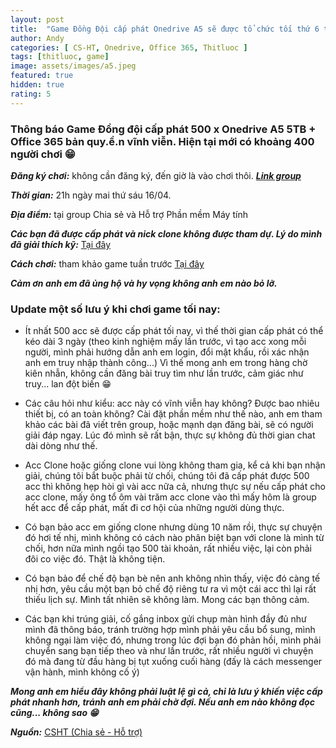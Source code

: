 ```yaml
---
layout: post
title:  "Game Đồng Đội cấp phát Onedrive A5 sẽ được tổ chức tối thứ 6 tuần này 16/04 lúc 21 giờ, anh em cứ cơm nước, tắm rửa xong là mình vào việc thôi. Thông báo này thay giấy mời"
author: Andy
categories: [ CS-HT, Onedrive, Office 365, Thitluoc ]
tags: [thitluoc, game]
image: assets/images/a5.jpeg
featured: true
hidden: true
rating: 5
---
```


### Thông báo Game Đồng đội cấp phát 500 x Onedrive A5 5TB + Office 365 bản quy.ề.n vĩnh viễn. Hiện tại mới có khoảng 400 người chơi 😁

***Đăng ký chơi:*** không cần đăng ký, đến giờ là vào chơi thôi. [***Link group***](https://www.facebook.com/groups/alwayontop/)

***Thời gian:*** 21h ngày mai thứ sáu 16/04.

***Địa điểm:*** tại group Chia sẻ và Hỗ trợ Phần mềm Máy tính

***Các bạn đã được cấp phát và nick clone không được tham dự. Lý do mình đã giải thích kỹ:*** [Tại đây](https://www.facebook.com/groups/Diendanketoanhcm/permalink/1967727620046156)

***Cách chơi:*** tham khảo game tuần trước [Tại đây](https://www.facebook.com/groups/Diendanketoanhcm/permalink/1967727620046156)

***Cảm ơn anh em đã ủng hộ và hy vọng không anh em nào bỏ lỡ.***

### Update một số lưu ý khi chơi game tối nay:

  - Ít nhất 500 acc sẽ được cấp phát tối nay, vì thế thời gian cấp phát có thể kéo dài 3 ngày (theo kinh nghiệm mấy lần trước, vì tạo acc xong mỗi người, mình phải hướng dẫn anh em login, đổi mật khẩu, rồi xác nhận anh em truy nhập thành công...) Vì thế mong anh em trong hàng chờ kiên nhẫn, không cần đăng bài truy tìm như lần trước, cảm giác như truy... lan đột biến 😁

  - Các câu hỏi như kiểu: acc này có vĩnh viễn hay không? Được bao nhiêu thiết bị, có an toàn không? Cài đặt phần mềm như thế nào, anh em tham khảo các bài đã viết trên group, hoặc mạnh dạn đăng bài, sẽ có người giải đáp ngay. Lúc đó mình sẽ rất bận, thực sự không đủ thời gian chat dài dòng như thế.

  - Acc Clone hoặc giống clone vui lòng không tham gia, kể cả khi bạn nhận giải, chúng tôi bắt buộc phải từ chối, chúng tôi đã cấp phát được 500 acc thì không hẹp hòi gì vài acc nữa cả, nhưng thực sự nếu cấp phát cho acc clone, mấy ông tổ ôm vài trăm acc clone vào thì mấy hôm là group hết acc để cấp phát, mất đi cơ hội của những người dùng thực.

  - Có bạn bảo acc em giống clone nhưng dùng 10 năm rồi, thực sự chuyện đó hơi tế nhị, mình không có cách nào phân biệt bạn với clone là mình từ chối, hơn nữa mình ngồi tạo 500 tài khoản, rất nhiều việc, lại còn phải đôi co việc đó. Thật là không tiện.

  - Có bạn bảo để chế độ bạn bè nên anh không nhìn thấy, việc đó càng tế nhị hơn, yêu cầu một bạn bỏ chế độ riêng tư ra vì một cái acc thì lại rất thiếu lịch sự. Mình tất nhiên sẽ không làm. Mong các bạn thông cảm.

  - Các bạn khi trúng giải, cố gắng inbox gửi chụp màn hình đầy đủ như mình đã thông báo, tránh trường hợp mình phải yêu cầu bổ sung, mình không ngại làm việc đó, nhưng trong lúc đợi bạn đó phản hồi, mình phải chuyển sang bạn tiếp theo và như lần trước, rất nhiều người vì chuyện đó mà đang từ đầu hàng bị tụt xuống cuối hàng (đấy là cách messenger vận hành, mình không cố ý)

***Mong anh em hiểu đây không phải luật lệ gì cả, chỉ là lưu ý khiến việc cấp phát nhanh hơn, tránh anh em phải chờ đợi. Nếu anh em nào không đọc cũng... không sao 😁***

***Nguồn:*** [CSHT (Chia sẻ - Hỗ trợ)](https://www.facebook.com/groups/alwayontop/)
